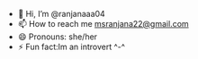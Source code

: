 - 👋 Hi, I’m @ranjanaaa04
- 📫 How to reach me msranjana22@gmail.com
- 😄 Pronouns: she/her
- ⚡ Fun fact:Im an introvert ^-^

<!---
ranjanaaa04/ranjanaaa04 is a ✨ special ✨ repository because its `README.md` (this file) appears on your GitHub profile.
You can click the Preview link to take a look at your changes.
--->

